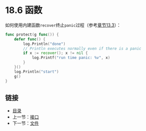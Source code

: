 # 18.6 函数

如何使用内建函数`recover`终止`panic`过程（参考[章节13.3](13.3.md)）：

```go
func protect(g func()) {
    defer func() {
        log.Println("done")
        // Println executes normally even if there is a panic
        if x := recover(); x != nil {
            log.Printf("run time panic: %v", x)
        }
    }()
    log.Println("start")
    g()
}
```

## 链接

* [目录](directory.md)
* 上一节：[接口](18.5.md)
* 下一节：[文件](18.7.md)

